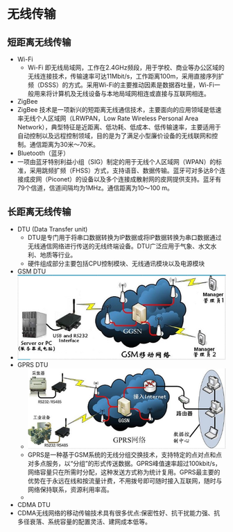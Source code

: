 # 无线传输

## **短距离无线传输**
* Wi-Fi
  * Wi-Fi 即无线局域网，工作在2.4GHz频段，用于学校、商业等办公区域的无线连接技术，传输速率可达11Mbit/s，工作距离100m，采用直接序列扩频（DSSS）的方式。采用Wi-Fi的主要推动因素是数据吞吐量，Wi-Fi一般用来将计算机及无线设备与本地局域网相连或直接与互联网相连。
* ZigBee
 * ZigBee 技术是一项新兴的短距离无线通信技术，主要面向的应用领域是低速率无线个人区域网（LRWPAN，Low Rate Wireless Personal Area Network），典型特征是近距离、低功耗、低成本、低传输速率，主要适用于自动控制以及远程控制领域，目的是为了满足小型廉价设备的无线联网和控制。通信距离为30米～70米。
* Bluetooth（蓝牙）
 * 一项由蓝牙特别利益小组（SIG）制定的用于无线个人区域网（WPAN）的标准，采用跳频扩频（FHSS）方式，支持语音、数据传输。蓝牙可对多达8个连接成皮网（Piconet）的设备以及多个连接成散射网的皮网提供支持。蓝牙有79个信道，信道间隔均为1MHz。通信距离为10～100 m。


## **长距离无线传输**
* DTU (Data Transfer unit)
  * DTU是专门用于将串口数据转换为IP数据或将IP数据转换为串口数据通过无线通信网络进行传送的无线终端设备。DTU广泛应用于气象、水文水利、地质等行业。
  * 硬件组成部分主要包括CPU控制模块、无线通讯模块以及电源模块
* GSM DTU
 * ![](GSM.png)
* GPRS DTU
  * ![](GPRS.png) 
  * GPRS是一种基于GSM系统的无线分组交换技术，支持特定的点对点和点对多点服务，以“分组”的形式传送数据。GPRS峰值速率超过100kbit/s，网络容量只在所需时分配，这种发送方式称为统计复用。GPRS最主要的优势在于永远在线和按流量计费，不用拨号即可随时接入互联网，随时与网络保持联系，资源利用率高。
  * 
* CDMA DTU
 * CDMA无线网络的移动传输技术具有很多优点:保密性好、抗干扰能力强、抗多径衰落、系统容量的配置灵活、建网成本低等。
